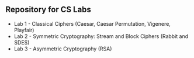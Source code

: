 ## Repository for CS Labs

- Lab 1 - Classical Ciphers (Caesar, Caesar Permutation, Vigenere, Playfair)
- Lab 2 - Symmetric Cryptography: Stream and Block Ciphers (Rabbit and SDES)
- Lab 3 - Asymmetric Cryptography (RSA)
